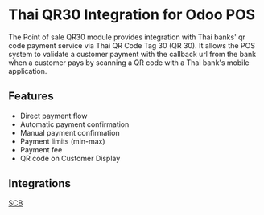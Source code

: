 # Thai QR30 Integration for Odoo POS

The Point of sale QR30 module provides integration with Thai banks' qr code payment service via Thai QR Code Tag 30 (QR 30). It allows the POS system to validate a customer payment with the callback url from the bank when a customer pays by scanning a QR code with a Thai bank's mobile application.

## Features

- Direct payment flow
- Automatic payment confirmation
- Manual payment confirmation
- Payment limits (min-max)
- Payment fee
- QR code on Customer Display

## Integrations

[SCB](./pos_qr30_scb/)
